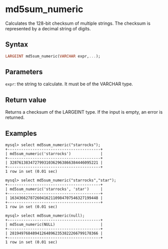 ---
---

# md5sum_numeric

Calculates the 128-bit checksum of multiple strings. The checksum is represented by a decimal string of digits.

## Syntax

```Haskell
LARGEINT md5sum_numeric(VARCHAR expr,...);
```

## Parameters

`expr`: the string to calculate. It must be of the VARCHAR type.

## Return value

Returns a checksum of the LARGEINT type. If the input is empty, an error is returned.

## Examples

```Plain Text
mysql> select md5sum_numeric("starrocks");
+-----------------------------------------+
| md5sum_numeric('starrocks')             |
+-----------------------------------------+
| 328761383472799310362963866384446095221 |
+-----------------------------------------+
1 row in set (0.01 sec)

mysql> select md5sum_numeric("starrocks","star");
+-----------------------------------------+
| md5sum_numeric('starrocks', 'star')     |
+-----------------------------------------+
| 163436627872604162110984707546327199448 |
+-----------------------------------------+
1 row in set (0.01 sec)

mysql> select md5sum_numeric(null);
+-----------------------------------------+
| md5sum_numeric(NULL)                    |
+-----------------------------------------+
| 281949768489412648962353822266799178366 |
+-----------------------------------------+
1 row in set (0.01 sec)
```
